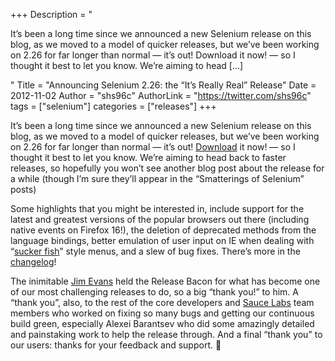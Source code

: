 +++
Description = "<p>It’s been a long time since we announced a new Selenium release on this blog, as we moved to a model of quicker releases, but we’ve been working on 2.26 for far longer than normal — it’s out! Download it now! — so I thought it best to let you know. We’re aiming to head […]</p>"
Title = "Announcing Selenium 2.26: the “It’s Really Real” Release"
Date = 2012-11-02
Author = "shs96c"
AuthorLink = "https://twitter.com/shs96c"
tags = ["selenium"]
categories = ["releases"]
+++

<p>It&#8217;s been a long time since we announced a new Selenium release on this blog, as we moved to a model of quicker releases, but we&#8217;ve been working on 2.26 for far longer than normal &#8212; it&#8217;s out! <a href="http://seleniumhq.org/download/">Download</a> it now! &#8212; so I thought it best to let you know. We&#8217;re aiming to head back to faster releases, so hopefully you won&#8217;t see another blog post about the release for a while (though I&#8217;m sure they&#8217;ll appear in the &#8220;Smatterings of Selenium&#8221; posts)</p>
<p>Some highlights that you might be interested in, include support for the latest and greatest versions of the popular browsers out there (including native events on Firefox 16!), the deletion of deprecated methods from the language bindings, better emulation of user input on IE when dealing with &#8220;<a href="http://www.alistapart.com/articles/dropdowns">sucker fish</a>&#8221; style menus, and a slew of bug fixes. There&#8217;s more in the <a href="https://code.google.com/p/selenium/source/browse/tags/selenium-2.26.0/java/CHANGELOG">changelog</a>!</p>
<p>The inimitable <a href="https://twitter.com/jimevansmusic">Jim Evans</a> held the Release Bacon for what has become one of our most challenging releases to do, so a big &#8220;thank you!&#8221; to him. A &#8220;thank you&#8221;, also, to the rest of the core developers and <a href="https://saucelabs.com/">Sauce Labs</a> team members who worked on fixing so many bugs and getting our continuous build green, especially Alexei Barantsev who did some amazingly detailed and painstaking work to help the release through. And a final &#8220;thank you&#8221; to our users: thanks for your feedback and support. 🙂</p>

